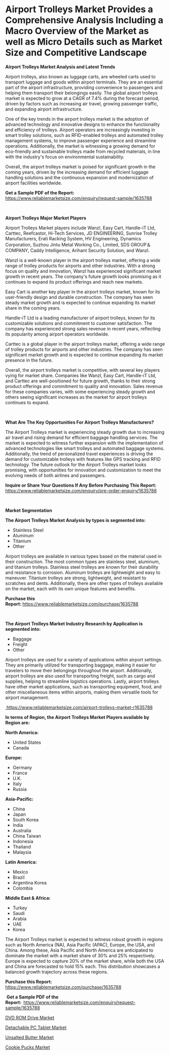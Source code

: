 <p><h1>Airport Trolleys Market Provides a Comprehensive Analysis Including a Macro Overview of the Market as well as Micro Details such as Market Size and Competitive Landscape</h1></p><p><strong>Airport Trolleys Market Analysis and Latest Trends</strong></p>
<p><p>Airport trolleys, also known as luggage carts, are wheeled carts used to transport luggage and goods within airport terminals. They are an essential part of the airport infrastructure, providing convenience to passengers and helping them transport their belongings easily. The global airport trolleys market is expected to grow at a CAGR of 7.4% during the forecast period, driven by factors such as increasing air travel, growing passenger traffic, and expanding airport infrastructure.</p><p>One of the key trends in the airport trolleys market is the adoption of advanced technology and innovative designs to enhance the functionality and efficiency of trolleys. Airport operators are increasingly investing in smart trolley solutions, such as RFID-enabled trolleys and automated trolley management systems, to improve passenger experience and streamline operations. Additionally, the market is witnessing a growing demand for eco-friendly and sustainable trolleys made from recycled materials, in line with the industry's focus on environmental sustainability.</p><p>Overall, the airport trolleys market is poised for significant growth in the coming years, driven by the increasing demand for efficient luggage handling solutions and the continuous expansion and modernization of airport facilities worldwide.</p></p>
<p><strong>Get a Sample PDF of the Report:&nbsp;</strong> <a href="https://www.reliablemarketsize.com/enquiry/request-sample/1635788">https://www.reliablemarketsize.com/enquiry/request-sample/1635788</a></p>
<p>&nbsp;</p>
<p><strong>Airport Trolleys Major Market Players</strong></p>
<p><p>Airport Trolleys Market players include Wanzl, Easy Cart, Handle-iT Ltd, Carttec, Reefcastor, Hi-Tech Services, JD ENGINEERING, Sunrise Trolley Manufacturers, Erati Racking System, HV Engineering, Dynamics Corporation, Suzhou Jintu Metal Working Co., Limited, SDS GROUP＆COMPANY, Caddy Intelligence, Arihant Security Solution, and Wanzl.</p><p>Wanzl is a well-known player in the airport trolleys market, offering a wide range of trolley products for airports and other industries. With a strong focus on quality and innovation, Wanzl has experienced significant market growth in recent years. The company's future growth looks promising as it continues to expand its product offerings and reach new markets.</p><p>Easy Cart is another key player in the airport trolleys market, known for its user-friendly design and durable construction. The company has seen steady market growth and is expected to continue expanding its market share in the coming years.</p><p>Handle-iT Ltd is a leading manufacturer of airport trolleys, known for its customizable solutions and commitment to customer satisfaction. The company has experienced strong sales revenue in recent years, reflecting its popularity among airport operators worldwide.</p><p>Carttec is a global player in the airport trolleys market, offering a wide range of trolley products for airports and other industries. The company has seen significant market growth and is expected to continue expanding its market presence in the future.</p><p>Overall, the airport trolleys market is competitive, with several key players vying for market share. Companies like Wanzl, Easy Cart, Handle-iT Ltd, and Carttec are well-positioned for future growth, thanks to their strong product offerings and commitment to quality and innovation. Sales revenue for these companies varies, with some experiencing steady growth and others seeing significant increases as the market for airport trolleys continues to expand.</p></p>
<p>&nbsp;</p>
<p><strong>What Are The Key Opportunities For Airport Trolleys Manufacturers?</strong></p>
<p><p>The Airport Trolleys market is experiencing steady growth due to increasing air travel and rising demand for efficient baggage handling services. The market is expected to witness further expansion with the implementation of advanced technologies like smart trolleys and automated baggage systems. Additionally, the trend of personalized travel experiences is driving the demand for customizable trolleys with features like GPS tracking and RFID technology. The future outlook for the Airport Trolleys market looks promising, with opportunities for innovation and customization to meet the evolving needs of both airlines and passengers.</p></p>
<p><strong>Inquire or Share Your Questions If Any Before Purchasing This Report:</strong> <a href="https://www.reliablemarketsize.com/enquiry/pre-order-enquiry/1635788">https://www.reliablemarketsize.com/enquiry/pre-order-enquiry/1635788</a></p>
<p>&nbsp;</p>
<p><strong>Market Segmentation</strong></p>
<p><strong>The Airport Trolleys Market Analysis by types is segmented into:</strong></p>
<p><ul><li>Stainless Steel</li><li>Aluminum</li><li>Titanium</li><li>Other</li></ul></p>
<p><p>Airport trolleys are available in various types based on the material used in their construction. The most common types are stainless steel, aluminum, and titanium trolleys. Stainless steel trolleys are known for their durability and resistance to corrosion. Aluminum trolleys are lightweight and easy to maneuver. Titanium trolleys are strong, lightweight, and resistant to scratches and dents. Additionally, there are other types of trolleys available on the market, each with its own unique features and benefits.</p></p>
<p><strong>Purchase this Report:&nbsp;</strong><a href="https://www.reliablemarketsize.com/purchase/1635788">https://www.reliablemarketsize.com/purchase/1635788</a></p>
<p>&nbsp;</p>
<p><strong>The Airport Trolleys Market Industry Research by Application is segmented into:</strong></p>
<p><ul><li>Baggage</li><li>Freight</li><li>Other</li></ul></p>
<p><p>Airport trolleys are used for a variety of applications within airport settings. They are primarily utilized for transporting baggage, making it easier for travelers to move their belongings throughout the airport. Additionally, airport trolleys are also used for transporting freight, such as cargo and supplies, helping to streamline logistics operations. Lastly, airport trolleys have other market applications, such as transporting equipment, food, and other miscellaneous items within airports, making them versatile tools for airport management.</p></p>
<p><a href="https://www.reliablemarketsize.com/airport-trolleys-market-r1635788">&nbsp;https://www.reliablemarketsize.com/airport-trolleys-market-r1635788</a></p>
<p><strong>In terms of Region, the Airport Trolleys Market Players available by Region are:</strong></p>
<p>
    <p> <strong> North America: </strong>
        <ul>
            <li>United States</li>
            <li>Canada</li>
        </ul>
        </p> 
    <p> <strong> Europe: </strong>
        <ul>
            <li>Germany</li>
            <li>France</li>
            <li>U.K.</li>
            <li>Italy</li>
            <li>Russia</li>
        </ul>
        </p> 
    <p> <strong> Asia-Pacific: </strong>
        <ul>
            <li>China</li>
            <li>Japan</li>
            <li>South Korea</li>
            <li>India</li>
            <li>Australia</li>
            <li>China Taiwan</li>
            <li>Indonesia</li>
            <li>Thailand</li>
            <li>Malaysia</li>
        </ul>
        </p> 
    <p> <strong> Latin America: </strong>
        <ul>
            <li>Mexico</li>
            <li>Brazil</li>
            <li>Argentina Korea</li>
            <li>Colombia</li>
        </ul>
        </p> 
    <p> <strong> Middle East & Africa: </strong>
        <ul>
            <li>Turkey</li>
            <li>Saudi</li>
            <li>Arabia</li>
            <li>UAE</li>
            <li>Korea</li>
        </ul>
    </p>
    </p>
<p><p>The Airport Trolleys market is expected to witness robust growth in regions such as North America (NA), Asia Pacific (APAC), Europe, the USA, and China. Among these, Asia Pacific and North America are anticipated to dominate the market with a market share of 30% and 25% respectively. Europe is expected to capture 20% of the market share, while both the USA and China are forecasted to hold 15% each. This distribution showcases a balanced growth trajectory across these regions.</p></p>
<p><strong>Purchase this Report: </strong><a href="https://www.reliablemarketsize.com/purchase/1635788">https://www.reliablemarketsize.com/purchase/1635788</a></p>
<p>&nbsp;<strong>Get a Sample PDF of the Report:&nbsp;&nbsp;</strong><a href="https://www.reliablemarketsize.com/enquiry/request-sample/1635788">https://www.reliablemarketsize.com/enquiry/request-sample/1635788</a></p>
<p><strong></strong></p>
<p><p><a href="https://github.com/gdfhhhj/Market-Research-Report-List-5/blob/main/dvd-rom-drive-market.md">DVD ROM Drive Market</a></p><p><a href="https://github.com/RichRobinson5/Market-Research-Report-List-6/blob/main/detachable-pc-tablet-market.md">Detachable PC Tablet Market</a></p><p><a href="https://medium.com/@maryroseguilty/global-unsalted-butter-market-status-2024-2031-and-forecast-by-region-product-end-use-d78e0701ce70">Unsalted Butter Market</a></p><p><a href="https://medium.com/@loganunn65756/evaluating-global-cookie-pucks-market-trends-and-growth-opportunities-by-region-type-peanut-7227031aac22">Cookie Pucks Market</a></p></p>